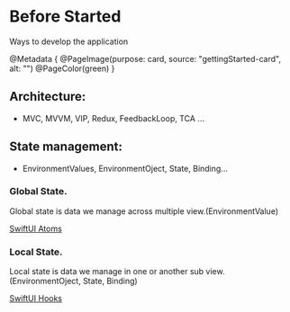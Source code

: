 # Before Started

Ways to develop the application

@Metadata {
  @PageImage(purpose: card, source: "gettingStarted-card", alt: "")
  @PageColor(green)
}

## Architecture: 
  - MVC, MVVM, VIP, Redux, FeedbackLoop, TCA ...

## State management: 
  - EnvironmentValues, EnvironmentOject, State, Binding...

### Global State.
  Global state is data we manage across multiple view.(EnvironmentValue)

 [SwiftUI Atoms](https://github.com/ra1028/swiftui-atom-properties)

### Local State.
  Local state is data we manage in one or another sub view.(EnvironmentOject, State, Binding)

 [SwiftUI Hooks](https://github.com/ra1028/swiftui-hooks)
